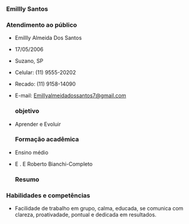 ### Emillly Santos

   ### Atendimento ao público
   
- Emillly Almeida Dos Santos   
- 17/05/2006
- Suzano, SP
- Celular: (11) 9555-20202
- Recado:  (11) 9158-14090
- E-mail:  Emillyalmeidadossantos7@gmail.com
  ### objetivo

- Aprender e Evoluir

  ### Formação acadêmica

- Ensino médio
- E . E Roberto Bianchi-Completo

  ### Resumo 
### Habilidades e competências
  - Facilidade de trabalho em grupo, calma, educada, se comunica com clareza, proativadade, pontual e dedicada em resultados. 
